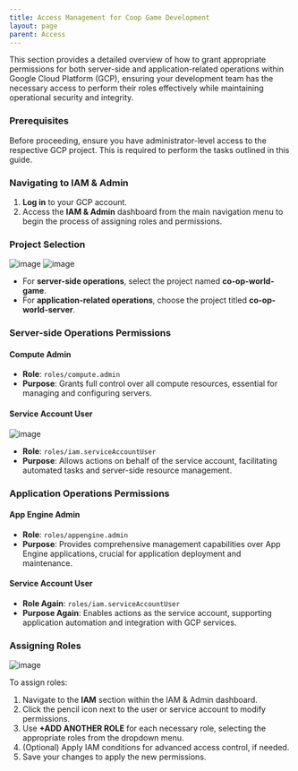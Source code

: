 ```yaml
---
title: Access Management for Coop Game Development
layout: page
parent: Access
---
```


This section provides a detailed overview of how to grant appropriate permissions for both server-side and application-related operations within Google Cloud Platform (GCP), ensuring your development team has the necessary access to perform their roles effectively while maintaining operational security and integrity.

### Prerequisites

Before proceeding, ensure you have administrator-level access to the respective GCP project. This is required to perform the tasks outlined in this guide.

### Navigating to IAM & Admin

1. **Log in** to your GCP account.
2. Access the **IAM & Admin** dashboard from the main navigation menu to begin the process of assigning roles and permissions.

### Project Selection
![image](https://github.com/Etelis/coop-docs/assets/92247226/559f9cb1-2742-4c33-9d9c-a30623ab155e)
![image](https://github.com/Etelis/coop-docs/assets/92247226/9dfd9fc6-6143-44b9-8b47-a740aca87114)

- For **server-side operations**, select the project named **co-op-world-game**.
- For **application-related operations**, choose the project titled **co-op-world-server**.

### Server-side Operations Permissions

#### Compute Admin

- **Role**: `roles/compute.admin`
- **Purpose**: Grants full control over all compute resources, essential for managing and configuring servers.

#### Service Account User
![image](https://github.com/Etelis/coop-docs/assets/92247226/f7cc003c-b97d-4caf-88fc-ab83a91be246)

- **Role**: `roles/iam.serviceAccountUser`
- **Purpose**: Allows actions on behalf of the service account, facilitating automated tasks and server-side resource management.

### Application Operations Permissions

#### App Engine Admin

- **Role**: `roles/appengine.admin`
- **Purpose**: Provides comprehensive management capabilities over App Engine applications, crucial for application deployment and maintenance.

#### Service Account User

- **Role Again**: `roles/iam.serviceAccountUser`
- **Purpose Again**: Enables actions as the service account, supporting application automation and integration with GCP services.

### Assigning Roles
![image](https://github.com/Etelis/coop-docs/assets/92247226/ab84898a-26df-4e63-8838-84c499ee639c)

To assign roles:

1. Navigate to the **IAM** section within the IAM & Admin dashboard.
2. Click the pencil icon next to the user or service account to modify permissions.
3. Use **+ADD ANOTHER ROLE** for each necessary role, selecting the appropriate roles from the dropdown menu.
4. (Optional) Apply IAM conditions for advanced access control, if needed.
5. Save your changes to apply the new permissions.
